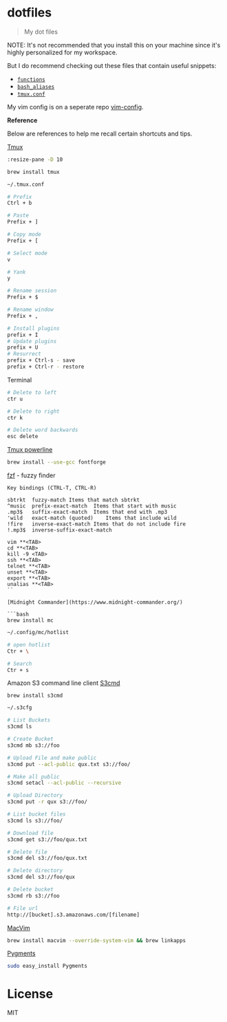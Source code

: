# dotfiles

> My dot files

NOTE: It's not recommended that you install this on your machine since it's highly personalized for my workspace.

But I do recommend checking out these files that contain useful snippets:

- [`functions`](functions)
- [`bash_aliases`](bash_aliases)
- [`tmux.conf`](tmux.conf)

My vim config is on a seperate repo [vim-config](https://github.com/miguelmota/vim-config).

**Reference**

Below are references to help me recall certain shortcuts and tips.

[Tmux](http://tmux.sourceforge.net/)

```bash
:resize-pane -D 10
```

```bash
brew install tmux
```

```bash
~/.tmux.conf

# Prefix
Ctrl + b

# Paste
Prefix + ]

# Copy mode
Prefix + [

# Select mode
v

# Yank
y

# Rename session
Prefix + $

# Rename window
Prefix + ,

# Install plugins
prefix + I
# Update plugins
prefix + U
# Resurrect
prefix + Ctrl-s - save
prefix + Ctrl-r - restore
```

Terminal

```bash
# Delete to left
ctr u

# Delete to right
ctr k

# Delete word backwards
esc delete
```

<!--
```
Terminal Solarized

https://github.com/tomislav/osx-terminal.app-colors-solarized

brew install python
brew install reattach-to-user-namespace
make reattach-to-user-namespace &&
cp reattach-to-user-namespace ~/bin

Powerline
sudo port selfupdate
sudo port install python27
brew install vim
sudo easy_install pip
sudo pip install --user git+git://github.com/Lokaltog/powerline

https://github.com/milkbikis/powerline-shell
```
-->


[Tmux powerline](https://github.com/erikw/tmux-powerline)

```bash
brew install --use-gcc fontforge
 ```

[fzf](https://github.com/junegunn/fzf) - fuzzy finder

```
Key bindings (CTRL-T, CTRL-R)

sbtrkt	fuzzy-match	Items that match sbtrkt
^music	prefix-exact-match	Items that start with music
.mp3$	suffix-exact-match	Items that end with .mp3
'wild	exact-match (quoted)	Items that include wild
!fire	inverse-exact-match	Items that do not include fire
!.mp3$	inverse-suffix-exact-match

vim **<TAB>
cd **<TAB>
kill -9 <TAB>
ssh **<TAB>
telnet **<TAB>
unset **<TAB>
export **<TAB>
unalias **<TAB>
``

[Midnight Commander](https://www.midnight-commander.org/)

```bash
brew install mc
```

```bash
~/.config/mc/hotlist

# open hotlist
Ctr + \

# Search
Ctr + s
```


Amazon S3 command line client [S3cmd](http://s3tools.org/s3cmd)

```
brew install s3cmd
```

```bash
~/.s3cfg

# List Buckets
s3cmd ls

# Create Bucket
s3cmd mb s3://foo

# Upload File and make public
s3cmd put --acl-public qux.txt s3://foo/

# Make all public
s3cmd setacl --acl-public --recursive

# Upload Directory
s3cmd put -r qux s3://foo/

# List bucket files
s3cmd ls s3://foo/

# Download file
s3cmd get s3://foo/qux.txt

# Delete file
s3cmd del s3://foo/qux.txt

# Delete directory
s3cmd del s3://foo/qux

# Delete bucket
s3cmd rb s3://foo

# File url
http://[bucket].s3.amazonaws.com/[filename]
```

[MacVim](https://code.google.com/p/macvim/)

```bash
brew install macvim --override-system-vim && brew linkapps
```

[Pygments](http://pygments.org/)

```bash
sudo easy_install Pygments
```

# License

MIT